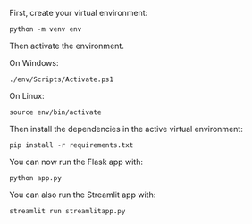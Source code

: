 First, create your virtual environment:

  ```python -m venv env```

Then activate the environment.

On Windows:

```./env/Scripts/Activate.ps1```

On Linux:

```source env/bin/activate```

Then install the dependencies in the active virtual environment:

```pip install -r requirements.txt```

You can now run the Flask app with:

```python app.py```

You can also run the Streamlit app with:

```streamlit run streamlitapp.py```
